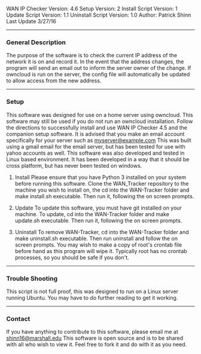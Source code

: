 WAN IP Checker Version: 4.6 
Setup Version: 2 
Install Script Version: 1
Update Script Version: 1.1
Uninstall Script Version: 1.0
Author: Patrick Shinn 
Last Update 3/27/16 

------------------------------------------------------------------------------------------------------------------------
### General Description

The purpose of the software is to check the current IP address of the network it is on and record it. In the event that
the address changes, the program will send an email out to inform the server owner of the change. If owncloud is run on
the server, the config file will automatically be updated to allow access from the new address.

------------------------------------------------------------------------------------------------------------------------
### Setup

This software was designed for use on a home server using owncloud. This software may still be used if you do not run an
owncloud installation. Follow the directions to successfully install and use WAN IP Checker 4.5 and the companion setup
software. It is advised that you make an email account specifically for your server such as myserver@example.com
This was built using a gmail email for the email server, but has been tested for use with yahoo accounts as well.
This software was also developed and tested in Linux based environment.  It has been developed in a way that it should
be cross platform, but has never been tested on windows.

1. Install
Please ensure that you have Python 3 installed on your system before running this software.
Clone the WAN_Tracker repository to the machine you wish to install on, the cd into the WAN-Tracker folder and make 
install.sh executable. Then run it, following the on screen prompts.

2. Update
To update this software, you must have git installed on your machine. To update, cd into the WAN-Tracker folder and make
update.sh executable. Then run it, following the on screen prompts.
 
3. Uninstall
To remove WAN-Tracker, cd into the WAN-Tracker folder and make uninstall.sh executable. Then run uninstall and follow
the on screen prompts. You may wish to make a copy of root's crontab file before hand as this program will wipe it.
Typically root has no crontab processes, so you should be safe if you don't. 

------------------------------------------------------------------------------------------------------------------------
### Trouble Shooting

This script is not full proof, this was designed to run on a Linux server running Ubuntu. You may have to do further
reading to get it working. 

------------------------------------------------------------------------------------------------------------------------
### Contact

If you have anything to contribute to this software, please email me at shinn16@marshall.edu This software is open
source and is to be shared with all who wish to view it. Feel free to fork it and do with it as you need.